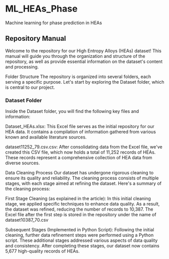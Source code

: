 # ML_HEAs_Phase
Machine learning for phase prediction in HEAs

## Repository Manual
Welcome to the repository for our High Entropy Alloys (HEAs) dataset! This manual will guide you through the organization and structure of the repository, as well as provide essential information on the dataset's content and processing.

Folder Structure
The repository is organized into several folders, each serving a specific purpose. Let's start by exploring the Dataset folder, which is central to our project.

### Dataset Folder
Inside the Dataset folder, you will find the following key files and information:

Dataset_HEAs.xlsx: This Excel file serves as the initial repository for our HEA data. It contains a compilation of information gathered from various known and available literature sources.

dataset11252_79.csv.csv: After consolidating data from the Excel file, we've created this CSV file, which now holds a total of 11,252 records of HEAs. These records represent a comprehensive collection of HEA data from diverse sources.

Data Cleaning Process
Our dataset has undergone rigorous cleaning to ensure its quality and reliability. The cleaning process consists of multiple stages, with each stage aimed at refining the dataset. Here's a summary of the cleaning process:

First Stage Cleaning (as explained in the article): In this initial cleaning stage, we applied specific techniques to enhance data quality. As a result, the dataset was refined, reducing the number of records to 10,387. The Excel file after the first step is stored in the repository under the name of dataset10387_70.csv

Subsequent Stages (Implemented in Python Script): Following the initial cleaning, further data refinement steps were performed using a Python script. These additional stages addressed various aspects of data quality and consistency. After completing these stages, our dataset now contains 5,677 high-quality records of HEAs.
